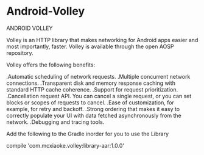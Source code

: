 # Android-Volley
ANDROID VOLLEY

Volley is an HTTP library that makes networking for Android apps easier and most importantly, faster. Volley is available through the open AOSP repository.

Volley offers the following benefits:

.Automatic scheduling of network requests.
.Multiple concurrent network connections.
.Transparent disk and memory response caching with standard HTTP cache coherence.
.Support for request prioritization.
.Cancellation request API. You can cancel a single request, or you can set blocks or scopes of requests to cancel.
.Ease of customization, for example, for retry and backoff.
.Strong ordering that makes it easy to correctly populate your UI with data fetched asynchronously from the network.
.Debugging and tracing tools.

Add the following to the Gradle inorder for you to use the Library
	
compile 'com.mcxiaoke.volley:library-aar:1.0.0'
